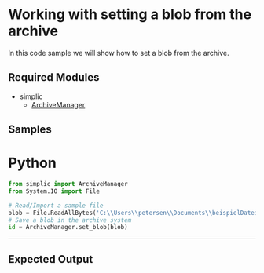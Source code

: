 # Working with setting a blob from the archive

In this code sample we will show how to set a blob from the archive.

## Required Modules

- simplic
  - [ArchiveManager](xref:PythonAPI.ArchiveManager)

## Samples

# Python

```python
from simplic import ArchiveManager
from System.IO import File

# Read/Import a sample file
blob = File.ReadAllBytes('C:\\Users\\petersen\\Documents\\beispielDatei.txt')
# Save a blob in the archive system
id = ArchiveManager.set_blob(blob)
```

---

## Expected Output

```

```
